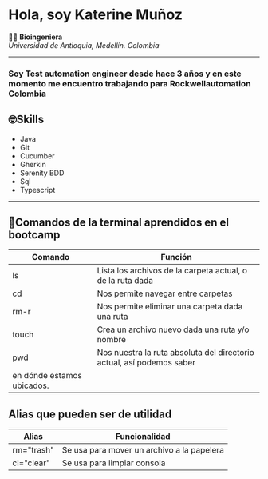 # Hola, soy Katerine Muñoz 
👩‍🎓 **Bioingeniera**  
_Universidad de Antioquia, Medellín. Colombia_


------------------------------------------------------------------------------------------------------------------------------------


### Soy **Test automation engineer** desde hace 3 años y en este momento me encuentro trabajando para Rockwellautomation Colombia 


## 🤓Skills 

* Java
* Git
* Cucumber
* Gherkin
* Serenity BDD
* Sql
* Typescript

------------------------------------------------------------------------------------------------------------------------------------

## 🐚Comandos de la terminal aprendidos en el bootcamp 


|Comando|Función|
|-------|---------------------------------------------------------------|
|ls|Lista los archivos de la carpeta actual, o de la ruta dada|
|cd|Nos permite navegar entre carpetas|
|rm-r|Nos permite eliminar una carpeta dada una ruta|
|touch|Crea un archivo nuevo dada una ruta y/o nombre|
|pwd|Nos nuestra la ruta absoluta del directorio actual, así podemos saber
en dónde estamos ubicados.|

## Alias que pueden ser de utilidad 

|Alias|Funcionalidad|
|-----------|---------------------------|
|rm="trash"|Se usa para mover un archivo a la papelera|
|cl="clear"|Se usa para limpiar consola|


